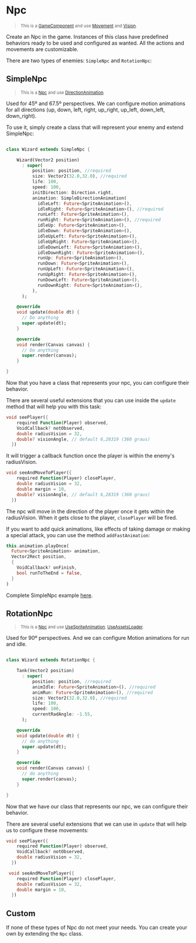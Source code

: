 # Npc
> <small>This is a [GameComponent](https://github.com/RafaelBarbosatec/bonfire/blob/v2.4.0/lib/base/game_component.dart) and use 
[Movement](mixins?id=movement) and 
[Vision](mixins?id=vision).</small>

Create an Npc in the game. Instances of this class have predefined behaviors ready to be used and configured as wanted. All the actions and movements are customizable.

There are two types of enemies: `SimpleNpc` and `RotationNpc`:

## SimpleNpc

> <small>This is a [Npc](#npc) and use 
[DirectionAnimation](mixins?id=directionanimation).</small>

Used for 45º and 67.5º perspectives. We can configure motion animations for all directions (up, down, left, right, up_right, up_left, down_left, down_right).

To use it, simply create a class that will represent your enemy and extend SimpleNpc:

```dart

class Wizard extends SimpleNpc {

    Wizard(Vector2 position)
      : super(
          position: position, //required
          size: Vector2(32.0,32.0), //required
          life: 100,
          speed: 100,
          initDirection: Direction.right,
          animation: SimpleDirectionAnimation(
            idleLeft: Future<SpriteAnimation>(), 
            idleRight: Future<SpriteAnimation>(), //required
            runLeft: Future<SpriteAnimation>(), 
            runRight: Future<SpriteAnimation>(), //required
            idleUp: Future<SpriteAnimation>(),
            idleDown: Future<SpriteAnimation>(),
            idleUpLeft: Future<SpriteAnimation>(),
            idleUpRight: Future<SpriteAnimation>(),
            idleDownLeft: Future<SpriteAnimation>(),
            idleDownRight: Future<SpriteAnimation>(),
            runUp: Future<SpriteAnimation>(),
            runDown: Future<SpriteAnimation>(),
            runUpLeft: Future<SpriteAnimation>(),
            runUpRight: Future<SpriteAnimation>(),
            runDownLeft: Future<SpriteAnimation>(),
            runDownRight: Future<SpriteAnimation>(),
          ),
      );

    @override
    void update(double dt) {
      // Do anything
      super.update(dt);
    }

    @override
    void render(Canvas canvas) {
      // Do anything
      super.render(canvas);
    }

}

```

Now that you have a class that represents your npc, you can configure their behavior.

There are several useful extensions that you can use inside the `update` method that will help you with this task:


```dart 
void seePlayer({
    required Function(Player) observed,
    VoidCallback? notObserved,
    double radiusVision = 32,
    double? visionAngle, // default 6,28319 (360 graus)
  })
```
It will trigger a callback function once the player is within the enemy's radiusVision.


```dart 
void seeAndMoveToPlayer({
    required Function(Player) closePlayer,
    double radiusVision = 32,
    double margin = 10,
    double? visionAngle, // default 6,28319 (360 graus)
  })
```
The npc will move in the direction of the player once it gets within the radiusVision. When it gets close to the player, `closePlayer` will be fired.

If you want to add quick animations, like effects of taking damage or making a special attack, you can use the method `addFastAnimation`:

```dart 
this.animation.playOnce(
  Future<SpriteAnimation> animation,
  Vector2Rect position, 
  {
    VoidCallback? onFinish,
    bool runToTheEnd = false,
  }
)
```

Complete SimpleNpc example [here](https://github.com/RafaelBarbosatec/bonfire/blob/v2.4.0/example/lib/shared/npc/wizard/wizard.dart).


## RotationNpc

> <small>This is a [Npc](#npc) and use 
[UseSpriteAnimation](mixins?id=usespriteanimation),
[UseAssetsLoader](mixins?id=useassetsloader).</small>

Used for 90º perspectives. And we can configure Motion animations for run and idle.

```dart

class Wizard extends RotationNpc {

    Tank(Vector2 position)
      : super(
          position: position, //required
          animIdle: Future<SpriteAnimation>(), //required
          animRun: Future<SpriteAnimation>(), //required
          size: Vector2(32.0,32.0), //required
          life: 100,
          speed: 100,
          currentRadAngle: -1.55, 
      );

    @override
    void update(double dt) {
      // do anything
      super.update(dt);
    }

    @override
    void render(Canvas canvas) {
      // do anything
      super.render(canvas);
    }

}

```

Now that we have our class that represents our npc, we can configure their behavior.

There are several useful extensions that we can use in `update` that will help us to configure these movements:

```dart 
void seePlayer({
    required Function(Player) observed,
    VoidCallback? notObserved,
    double radiusVision = 32,
  })
```

```dart 
 void seeAndMoveToPlayer({
    required Function(Player) closePlayer,
    double radiusVision = 32,
    double margin = 10,
  })
```

## Custom

If none of these types of Npc do not meet your needs. You can create your own by extending the `Npc` class.